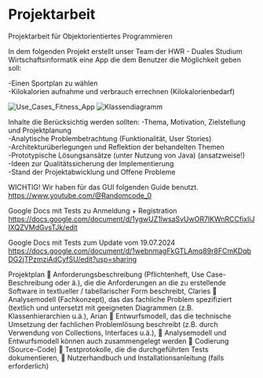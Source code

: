 # Projektarbeit
Projektarbeit für Objektorientiertes Programmieren

In dem folgenden Projekt erstellt unser Team der HWR - Duales Studium Wirtschaftsinformatik eine App die dem Benutzer die Möglichkeit geben soll:

-Einen Sportplan zu wählen <br>
-Kilokalorien aufnahme und verbrauch errechnen (Kilokalorienbedarf) <br>

![Use_Cases_Fitness_App](https://github.com/ViktorStehle/Projektarbeit/assets/106766191/484efe1d-7b62-482d-8e2c-885d15e1751a)
![Klassendiagramm](https://github.com/ViktorStehle/Projektarbeit/assets/171509677/6e157157-774e-4171-bb0e-671ef7aa4c2e)

Inhalte die Berücksichtig werden sollten:
-Thema, Motivation, Zielstellung und Projektplanung <br>
-Analytische Problembetrachtung (Funktionalität, User Stories) <br>
-Architekturüberlegungen und Reflektion der behandelten Themen <br>
-Prototypische Lösungsansätze (unter Nutzung von Java) (ansatzweise!) <br>
-Ideen zur Qualitätssicherung der Implementierung <br>
-Stand der Projektabwicklung und Offene Probleme <br>

WICHTIG! Wir haben für das GUI folgenden Guide benutzt. <br>
https://www.youtube.com/@Randomcode_0 <br>

Google Docs mit Tests zu Anmeldung + Registration
https://docs.google.com/document/d/1ygwUZ1lwsaSvUwOR7lKWnRCCfixIiJIXQZVMdGvsTJk/edit

Google Docs mit Tests zum Update vom 19.07.2024
https://docs.google.com/document/d/1webnmagFkGTLAmq89r8FCmKDqbDG2jTPzmziAdCyfSU/edit?usp=sharing

Projektplan
 Anforderungsbeschreibung (Pflichtenheft, Use Case-Beschreibung
oder ä.), die die Anforderungen an die zu erstellende Software in
textlueller / tabellarischer Form beschreibt, Claries
 Analysemodell (Fachkonzept), das das fachliche Problem spezifiziert
(textlich und untersetzt mit geeigneten Diagrammen (z.B.
Klassenhierarchien u.ä.), Arian 
 Entwurfsmodell, das die technische Umsetzung der fachlichen
Problemlösung beschreibt (z.B. durch Verwendung von Collections,
Interfaces u.ä.), 
 Analysemodell und Entwurfsmodell können auch zusammengelegt werden
 Codierung (Source-Code)
 Testprotokolle, die die durchgeführten Tests dokumentieren,
 Nutzerhandbuch und Installationsanleitung (falls erforderlich)
